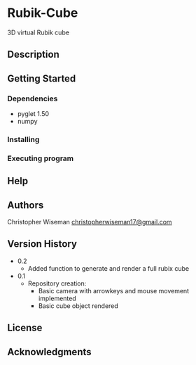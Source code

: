 # Rubik-Cube
3D virtual Rubik cube

## Description

## Getting Started

### Dependencies
- pyglet 1.50
- numpy

### Installing

### Executing program

## Help

## Authors
Christopher Wiseman 
christopherwiseman17@gmail.com

## Version History
* 0.2
   * Added function to generate and render a full rubix cube 
* 0.1
   * Repository creation:
       * Basic camera with arrowkeys and mouse movement implemented
       * Basic cube object rendered

## License

## Acknowledgments
